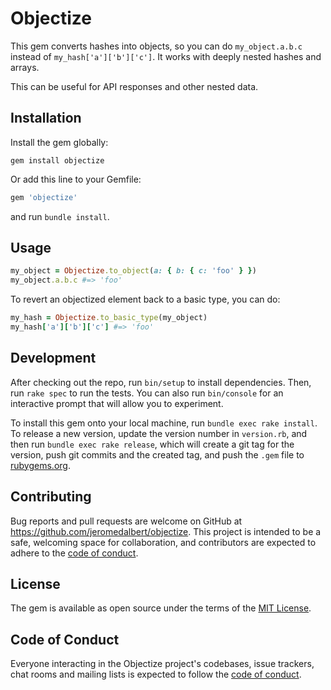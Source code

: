 # Objectize

This gem converts hashes into objects, so you can do `my_object.a.b.c`
instead of `my_hash['a']['b']['c']`. It works with deeply nested hashes and
arrays.

This can be useful for API responses and other nested data.

## Installation

Install the gem globally:

```
gem install objectize
```

Or add this line to your Gemfile:

```ruby
gem 'objectize'
```

and run `bundle install`.

## Usage

```ruby
my_object = Objectize.to_object(a: { b: { c: 'foo' } })
my_object.a.b.c #=> 'foo'
```

To revert an objectized element back to a basic type, you can do:

```ruby
my_hash = Objectize.to_basic_type(my_object)
my_hash['a']['b']['c'] #=> 'foo'
```

## Development

After checking out the repo, run `bin/setup` to install dependencies. Then, run `rake spec` to run the tests. You can also run `bin/console` for an interactive prompt that will allow you to experiment.

To install this gem onto your local machine, run `bundle exec rake install`. To release a new version, update the version number in `version.rb`, and then run `bundle exec rake release`, which will create a git tag for the version, push git commits and the created tag, and push the `.gem` file to [rubygems.org](https://rubygems.org).

## Contributing

Bug reports and pull requests are welcome on GitHub at https://github.com/jeromedalbert/objectize. This project is intended to be a safe, welcoming space for collaboration, and contributors are expected to adhere to the [code of conduct](https://github.com/jeromedalbert/objectize/blob/main/CODE_OF_CONDUCT.md).

## License

The gem is available as open source under the terms of the [MIT License](https://opensource.org/licenses/MIT).

## Code of Conduct

Everyone interacting in the Objectize project's codebases, issue trackers, chat rooms and mailing lists is expected to follow the [code of conduct](https://github.com/jeromedalbert/objectize/blob/main/CODE_OF_CONDUCT.md).
